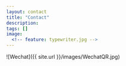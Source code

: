 ```yaml
---
layout: contact
title: "Contact"
description: 
tags: []
image:
  <!-- feature: typewriter.jpg -->
---
```

![Wechat]({{ site.url }}/images/WechatQR.jpg)